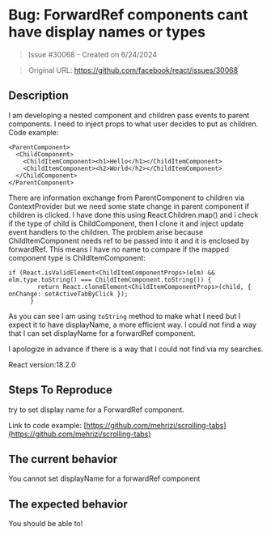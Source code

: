 # Bug: ForwardRef components cant have display names or types

> Issue #30068 - Created on 6/24/2024

> Original URL: https://github.com/facebook/react/issues/30068

## Description

I am developing a nested component and children pass events to parent components. I need to inject props to what user decides to put as children. Code example:
```
<ParentComponent>
  <ChildComponent>
    <ChildItemComponent><h1>Hello</h1></ChildItemComponent>
    <ChildItemComponent><h2>World</h2></ChildItemComponent>
  </ChildComponent>
</ParentComponent>
```
There are information exchange from ParentComponent to children via ContextProvider but we need some state change in parent component if children is clicked. I have done this using React.Children.map() and i check if the type of child is ChildComponent, then I clone it and inject update event handlers to the children.
The problem arise because ChildItemComponent needs ref to be passed into it and it is enclosed by forwardRef. This means I have no name to compare if the mapped component type is ChildItemComponent:
```
if (React.isValidElement<ChildItemComponentProps>(elm) && elm.type.toString() === ChildItemComponent.toString()) {
        return React.cloneElement<ChildItemComponentProps>(child, { onChange: setActiveTabByClick });
      }
```
As you can see I am using `toString` method to make what I need but I expect it to have displayName, a more efficient way. I could not find a way that I can set displayName for a forwardRef component.

I apologize in advance if there is a way that I could not find via my searches.

React version:18.2.0

## Steps To Reproduce
try to set display name for a ForwardRef component.

Link to code example:
[https://github.com/mehrizi/scrolling-tabs](https://github.com/mehrizi/scrolling-tabs)

## The current behavior
You cannot set displayName for a forwardRef component

## The expected behavior
You should be able to!
